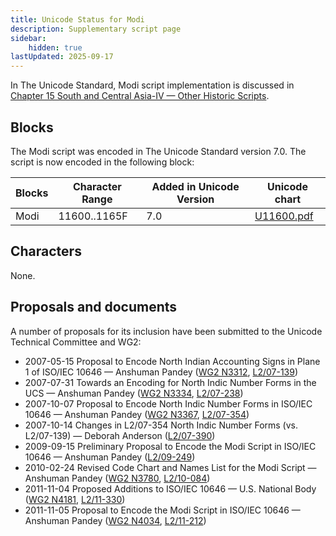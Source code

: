 ```yaml
---
title: Unicode Status for Modi
description: Supplementary script page
sidebar:
    hidden: true
lastUpdated: 2025-09-17
---
```


In The Unicode Standard, Modi script implementation is discussed in [Chapter 15 South and Central Asia-IV — Other Historic Scripts](https://www.unicode.org/versions/latest/core-spec/chapter-15/#G80897).

## Blocks

The Modi script was encoded in The Unicode Standard version 7.0. The script is now encoded in the following block:

| Blocks | Character Range | Added in Unicode Version | Unicode chart |
| ------ | --------------- | ------------------------ | ------------- |
| Modi  | 11600..1165F | 7.0 | [U11600.pdf](http://www.unicode.org/charts/PDF/U11600.pdf) |

## Characters

None.

## Proposals and documents

A number of proposals for its inclusion have been submitted to the Unicode Technical Committee and WG2:
- 2007-05-15 Proposal to Encode North Indian Accounting Signs in Plane 1 of ISO/IEC 10646 — Anshuman Pandey  ([WG2 N3312](https://www.unicode.org/wg2/docs/n3312.pdf), [L2/07-139](http://www.unicode.org/cgi-bin/GetMatchingDocs.pl?L2/07-139))
- 2007-07-31 Towards an Encoding for North Indic Number Forms in the UCS — Anshuman Pandey ([WG2 N3334](https://www.unicode.org/wg2/docs/n3334.pdf), [L2/07-238](http://www.unicode.org/cgi-bin/GetMatchingDocs.pl?L2/07-238))
- 2007-10-07 Proposal to Encode North Indic Number Forms in ISO/IEC 10646 — Anshuman Pandey ([WG2 N3367](https://www.unicode.org/wg2/docs/n3367.pdf), [L2/07-354](http://www.unicode.org/cgi-bin/GetMatchingDocs.pl?L2/07-354))
- 2007-10-14 Changes in L2/07-354 North Indic Number Forms (vs. L2/07-139) — Deborah Anderson ([L2/07-390](http://www.unicode.org/cgi-bin/GetMatchingDocs.pl?L2/07-390))
- 2009-09-15 Preliminary Proposal to Encode the Modi Script in ISO/IEC 10646 — Anshuman Pandey ([L2/09-249](http://www.unicode.org/cgi-bin/GetMatchingDocs.pl?L2/09-249))
- 2010-02-24 Revised Code Chart and Names List for the Modi Script — Anshuman Pandey ([WG2 N3780](https://www.unicode.org/wg2/docs/n3780.pdf), [L2/10-084](http://www.unicode.org/cgi-bin/GetMatchingDocs.pl?L2/10-084))
- 2011-11-04 Proposed Additions to ISO/IEC 10646 — U.S. National Body ([WG2 N4181](https://www.unicode.org/wg2/docs/n4181.pdf), [L2/11-330](http://www.unicode.org/cgi-bin/GetMatchingDocs.pl?L2/11-330))
- 2011-11-05 Proposal to Encode the Modi Script in ISO/IEC 10646 — Anshuman Pandey ([WG2 N4034](https://www.unicode.org/wg2/docs/n4034.pdf), [L2/11-212](http://www.unicode.org/cgi-bin/GetMatchingDocs.pl?L2/11-212))
